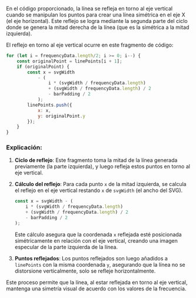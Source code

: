 En el código proporcionado, la línea se refleja en torno al eje vertical cuando se manipulan los puntos para crear una línea simétrica en el eje X (el eje horizontal). Este reflejo se logra mediante la segunda parte del ciclo donde se genera la mitad derecha de la línea (que es la simétrica a la mitad izquierda).

El reflejo en torno al eje vertical ocurre en este fragmento de código:

```javascript
for (let i = frequencyData.length/2; i >= 0; i--) {
    const originalPoint = linePoints[i + 1];
    if (originalPoint) {
        const x = svgWidth
            - (
                i * (svgWidth / frequencyData.length)
                + (svgWidth / frequencyData.length) / 2
                - barPadding / 2
            );
        linePoints.push({
            x: x,
            y: originalPoint.y
        });
    }
}
```

### Explicación:
1. **Ciclo de reflejo**: Este fragmento toma la mitad de la línea generada previamente (la parte izquierda), y luego refleja estos puntos en torno al eje vertical.
2. **Cálculo del reflejo**: Para cada punto `x` de la mitad izquierda, se calcula el reflejo en el eje vertical restando `x` de `svgWidth` (el ancho del SVG).
   
   ```javascript
   const x = svgWidth - (
       i * (svgWidth / frequencyData.length)
       + (svgWidth / frequencyData.length) / 2
       - barPadding / 2
   );
   ```

   Este cálculo asegura que la coordenada `x` reflejada esté posicionada simétricamente en relación con el eje vertical, creando una imagen especular de la parte izquierda de la línea.

3. **Puntos reflejados**: Los puntos reflejados son luego añadidos a `linePoints` con la misma coordenada `y`, asegurando que la línea no se distorsione verticalmente, solo se refleje horizontalmente.

Este proceso permite que la línea, al estar reflejada en torno al eje vertical, mantenga una simetría visual de acuerdo con los valores de la frecuencia.